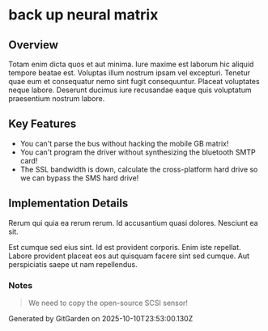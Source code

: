# back up neural matrix

## Overview
Totam enim dicta quos et aut minima. Iure maxime est laborum hic aliquid tempore beatae est. Voluptas illum nostrum ipsam vel excepturi. Tenetur quae eum et consequatur nemo sint fugit consequuntur. Placeat voluptates neque labore. Deserunt ducimus iure recusandae eaque quis voluptatum praesentium nostrum labore.

## Key Features
- You can't parse the bus without hacking the mobile GB matrix!
- You can't program the driver without synthesizing the bluetooth SMTP card!
- The SSL bandwidth is down, calculate the cross-platform hard drive so we can bypass the SMS hard drive!

## Implementation Details
Rerum qui quia ea rerum rerum. Id accusantium quasi dolores. Nesciunt ea sit.
 Est cumque sed eius sint. Id est provident corporis. Enim iste repellat. Labore provident placeat eos aut quisquam facere sint sed cumque. Aut perspiciatis saepe ut nam repellendus.

### Notes
> We need to copy the open-source SCSI sensor!

Generated by GitGarden on 2025-10-10T23:53:00.130Z